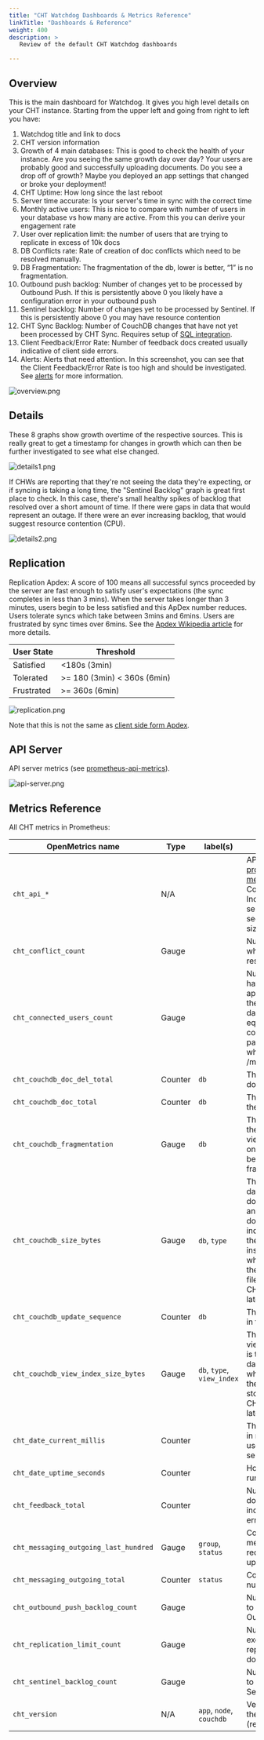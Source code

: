 ```yaml
---
title: "CHT Watchdog Dashboards & Metrics Reference"
linkTitle: "Dashboards & Reference"
weight: 400
description: >
   Review of the default CHT Watchdog dashboards

---
```


## Overview

This is the main dashboard for Watchdog.  It gives you high level details on your CHT instance.  Starting from the upper left and going from right to left you have:

1. Watchdog title and link to docs
2. CHT version information
3. Growth of 4 main databases:  This is good to check the health of your instance.  Are you seeing the same growth day over day?  Your users are probably good and successfully uploading documents.  Do you see a drop off of growth?  Maybe you deployed an app settings that changed or broke your deployment!
4. CHT Uptime: How long since the last reboot
5. Server time accurate: Is your server's time in sync with the correct time
6. Monthly active users: This is nice to compare with number of users in your database vs how many are active.  From this you can derive your engagement rate
7. User over replication limit: the number of users that are trying to replicate in excess of 10k docs
8. DB Conflicts rate: Rate of creation of doc conflicts which need to be resolved manually.
9. DB Fragmentation: The fragmentation of the db, lower is better, “1” is no fragmentation.
10. Outbound push backlog: Number of changes yet to be processed by Outbound Push. If this is persistently above 0 you likely have a configuration error in your outbound push
11. Sentinel backlog: Number of changes yet to be processed by Sentinel. If this is persistently above 0 you may have resource contention
12. CHT Sync Backlog: Number of CouchDB changes that have not yet been processed by CHT Sync. Requires setup of [SQL integration](/hosting/monitoring/setup/#additional-configuration).
13. Client Feedback/Error Rate: Number of feedback docs created usually indicative of client side errors.
14. Alerts: Alerts that need attention.  In this screenshot, you can see that the Client Feedback/Error Rate is too high and should be investigated.  See [alerts](/hosting/monitoring/setup/#alerts) for more information.

![overview.png](dashboards/overview.png)

## Details

These 8 graphs show growth overtime of the respective sources.  This is really great to get a timestamp for changes in growth which can then be further investigated to see what else changed.

![details1.png](dashboards/details1.png)

If CHWs are reporting that they're not seeing the data they're expecting, or if syncing is taking a long time, the "Sentinel Backlog" graph is great first place to check. In this case, there's small healthy spikes of backlog that resolved over a short amount of time.  If there were gaps in data that would represent an outage. If there were an ever increasing backlog, that would suggest resource contention (CPU).

![details2.png](dashboards/details2.png)

## Replication

Replication Apdex: A score of 100 means all successful syncs proceeded by the server are fast enough to satisfy user's expectations (the sync completes in less than 3 mins). When the server takes longer than 3 minutes, users begin to be less satisfied and this ApDex number reduces. Users tolerate syncs which take between 3mins and 6mins. Users are frustrated by sync times over 6mins. See the [Apdex Wikipedia article](https://en.wikipedia.org/wiki/Apdex) for more details.


| User State | Threshold                   |
|------------|-----------------------------|
| Satisfied  | <180s (3min)                |
| Tolerated  | >= 180 (3min) < 360s (6min) |
| Frustrated | >= 360s (6min)              |

![replication.png](dashboards/replication.png)

Note that this is not the same as [client side form Apdex](/technical-overview/data/performance/telemetry/#performance-data).

## API Server

API server metrics (see [prometheus-api-metrics](https://www.npmjs.com/package/prometheus-api-metrics)).

![api-server.png](dashboards/api-server.png)


## Metrics Reference

All CHT metrics in Prometheus:

| OpenMetrics name                      | Type    | label(s)                   | Description                                                                                                                                                                                                                                                                                        |
|---------------------------------------|---------|----------------------------|----------------------------------------------------------------------------------------------------------------------------------------------------------------------------------------------------------------------------------------------------------------------------------------------------|
| `cht_api_*`                           | N/A     |                            | API server metrics (see [prometheus-api-metrics](https://www.npmjs.com/package/prometheus-api-metrics)). Requires CHT Core 4.3.0 or later. Includes stats like server response time in seconds and response size in bytes.                                                                         |
| `cht_conflict_count`                  | Gauge   |                            | Number of doc conflicts which need to be resolved manually.                                                                                                                                                                                                                                        |
| `cht_connected_users_count`           | Gauge   |                            | Number of users that have connected to the api recently. By default the time interval is 7 days. Otherwise it is equal to the connected_user_interval parameter value used when making the /monitoring request.                                                                                    |
| `cht_couchdb_doc_del_total`           | Counter | `db`                       | The number of deleted docs in the db.                                                                                                                                                                                                                                                              |
| `cht_couchdb_doc_total`               | Counter | `db`                       | The number of docs in the db.                                                                                                                                                                                                                                                                      |
| `cht_couchdb_fragmentation`           | Gauge   | `db`                       | The fragmentation of the entire db (including view indexes) as stored on disk. A lower value is better. `1` is no fragmentation.                                                                                                                                                                   |
| `cht_couchdb_size_bytes`              | Gauge   | `db`, `type`               | The size in bytes of the database. This includes documents, metadata, and attachments, but does not include view indexes. Type: `active` is the size of the live data inside the database, while type: `file` value is the size of the database file on disk. Requires CHT Core `4.11.0` or later. |
| `cht_couchdb_update_sequence`         | Counter | `db`                       | The number of changes in the db.                                                                                                                                                                                                                                                                   |
| `cht_couchdb_view_index_size_bytes`   | Gauge   | `db`, `type`, `view_index` | The size in bytes of the view index. Type: `active` is the size of the live data inside the view, while type: `file` value is the size of the view as stored on disk. Requires CHT Core `4.11.0` or later.                                                                                         |
| `cht_date_current_millis`             | Counter |                            | The current server date in millis since the epoch, useful for ensuring the server time is correct.                                                                                                                                                                                                 |
| `cht_date_uptime_seconds`             | Counter |                            | How long API has been running.                                                                                                                                                                                                                                                                     |
| `cht_feedback_total`                  | Counter |                            | Number of feedback docs created usually indicative of client side errors.                                                                                                                                                                                                                          |
| `cht_messaging_outgoing_last_hundred` | Gauge   | `group`, `status`          | Counts of last 100 messages that have received status updates.                                                                                                                                                                                                                                     |
| `cht_messaging_outgoing_total`        | Counter | `status`                   | Counts of the total number of messages.                                                                                                                                                                                                                                                            |
| `cht_outbound_push_backlog_count`     | Gauge   |                            | Number of changes yet to be processed by Outbound Push.                                                                                                                                                                                                                                            |
| `cht_replication_limit_count`         | Gauge   |                            | Number of users that exceeded the replication limit of documents.                                                                                                                                                                                                                                  |
| `cht_sentinel_backlog_count`          | Gauge   |                            | Number of changes yet to be processed by Sentinel.                                                                                                                                                                                                                                                 |
| `cht_version`                         | N/A     | `app`, `node`, `couchdb`   | Version information for the CHT instance (recorded in labels)                                                                                                                                                                                                                                      |
